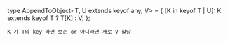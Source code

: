 type AppendToObject<T, U extends keyof any, V> = {
[K in keyof T | U]: K extends keyof T ? T[K] : V;
};

```
K 가 T의 key 라면 보존 or 아니라면 새로 V 할당
```
